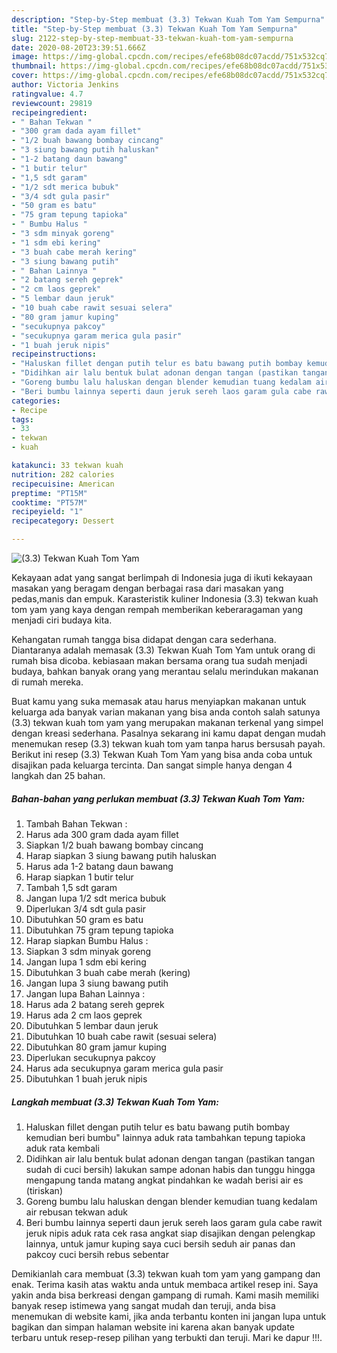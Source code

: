 ```yaml
---
description: "Step-by-Step membuat (3.3) Tekwan Kuah Tom Yam Sempurna"
title: "Step-by-Step membuat (3.3) Tekwan Kuah Tom Yam Sempurna"
slug: 2122-step-by-step-membuat-33-tekwan-kuah-tom-yam-sempurna
date: 2020-08-20T23:39:51.666Z
image: https://img-global.cpcdn.com/recipes/efe68b08dc07acdd/751x532cq70/33-tekwan-kuah-tom-yam-foto-resep-utama.jpg
thumbnail: https://img-global.cpcdn.com/recipes/efe68b08dc07acdd/751x532cq70/33-tekwan-kuah-tom-yam-foto-resep-utama.jpg
cover: https://img-global.cpcdn.com/recipes/efe68b08dc07acdd/751x532cq70/33-tekwan-kuah-tom-yam-foto-resep-utama.jpg
author: Victoria Jenkins
ratingvalue: 4.7
reviewcount: 29819
recipeingredient:
- " Bahan Tekwan "
- "300 gram dada ayam fillet"
- "1/2 buah bawang bombay cincang"
- "3 siung bawang putih haluskan"
- "1-2 batang daun bawang"
- "1 butir telur"
- "1,5 sdt garam"
- "1/2 sdt merica bubuk"
- "3/4 sdt gula pasir"
- "50 gram es batu"
- "75 gram tepung tapioka"
- " Bumbu Halus "
- "3 sdm minyak goreng"
- "1 sdm ebi kering"
- "3 buah cabe merah kering"
- "3 siung bawang putih"
- " Bahan Lainnya "
- "2 batang sereh geprek"
- "2 cm laos geprek"
- "5 lembar daun jeruk"
- "10 buah cabe rawit sesuai selera"
- "80 gram jamur kuping"
- "secukupnya pakcoy"
- "secukupnya garam merica gula pasir"
- "1 buah jeruk nipis"
recipeinstructions:
- "Haluskan fillet dengan putih telur es batu bawang putih bombay kemudian beri bumbu&#34; lainnya aduk rata tambahkan tepung tapioka aduk rata kembali"
- "Didihkan air lalu bentuk bulat adonan dengan tangan (pastikan tangan sudah di cuci bersih) lakukan sampe adonan habis dan tunggu hingga mengapung tanda matang angkat pindahkan ke wadah berisi air es (tiriskan)"
- "Goreng bumbu lalu haluskan dengan blender kemudian tuang kedalam air rebusan tekwan aduk"
- "Beri bumbu lainnya seperti daun jeruk sereh laos garam gula cabe rawit jeruk nipis aduk rata cek rasa angkat siap disajikan dengan pelengkap lainnya, untuk jamur kuping saya cuci bersih seduh air panas dan pakcoy cuci bersih rebus sebentar"
categories:
- Recipe
tags:
- 33
- tekwan
- kuah

katakunci: 33 tekwan kuah 
nutrition: 282 calories
recipecuisine: American
preptime: "PT15M"
cooktime: "PT57M"
recipeyield: "1"
recipecategory: Dessert

---
```



![(3.3) Tekwan Kuah Tom Yam](https://img-global.cpcdn.com/recipes/efe68b08dc07acdd/751x532cq70/33-tekwan-kuah-tom-yam-foto-resep-utama.jpg)

Kekayaan adat yang sangat berlimpah di Indonesia juga di ikuti kekayaan masakan yang beragam dengan berbagai rasa dari masakan yang pedas,manis dan empuk. Karasteristik kuliner Indonesia (3.3) tekwan kuah tom yam yang kaya dengan rempah memberikan keberaragaman yang menjadi ciri budaya kita.


Kehangatan rumah tangga bisa didapat dengan cara sederhana. Diantaranya adalah memasak (3.3) Tekwan Kuah Tom Yam untuk orang di rumah bisa dicoba. kebiasaan makan bersama orang tua sudah menjadi budaya, bahkan banyak orang yang merantau selalu merindukan makanan di rumah mereka.



Buat kamu yang suka memasak atau harus menyiapkan makanan untuk keluarga ada banyak varian makanan yang bisa anda contoh salah satunya (3.3) tekwan kuah tom yam yang merupakan makanan terkenal yang simpel dengan kreasi sederhana. Pasalnya sekarang ini kamu dapat dengan mudah menemukan resep (3.3) tekwan kuah tom yam tanpa harus bersusah payah.
Berikut ini resep (3.3) Tekwan Kuah Tom Yam yang bisa anda coba untuk disajikan pada keluarga tercinta. Dan sangat simple hanya dengan 4 langkah dan 25 bahan.


<!--inarticleads1-->

##### Bahan-bahan yang perlukan membuat (3.3) Tekwan Kuah Tom Yam:

1. Tambah  Bahan Tekwan :
1. Harus ada 300 gram dada ayam fillet
1. Siapkan 1/2 buah bawang bombay cincang
1. Harap siapkan 3 siung bawang putih haluskan
1. Harus ada 1-2 batang daun bawang
1. Harap siapkan 1 butir telur
1. Tambah 1,5 sdt garam
1. Jangan lupa 1/2 sdt merica bubuk
1. Diperlukan 3/4 sdt gula pasir
1. Dibutuhkan 50 gram es batu
1. Dibutuhkan 75 gram tepung tapioka
1. Harap siapkan  Bumbu Halus :
1. Siapkan 3 sdm minyak goreng
1. Jangan lupa 1 sdm ebi kering
1. Dibutuhkan 3 buah cabe merah (kering)
1. Jangan lupa 3 siung bawang putih
1. Jangan lupa  Bahan Lainnya :
1. Harus ada 2 batang sereh geprek
1. Harus ada 2 cm laos geprek
1. Dibutuhkan 5 lembar daun jeruk
1. Dibutuhkan 10 buah cabe rawit (sesuai selera)
1. Dibutuhkan 80 gram jamur kuping
1. Diperlukan secukupnya pakcoy
1. Harus ada secukupnya garam merica gula pasir
1. Dibutuhkan 1 buah jeruk nipis




<!--inarticleads2-->

##### Langkah membuat  (3.3) Tekwan Kuah Tom Yam:

1. Haluskan fillet dengan putih telur es batu bawang putih bombay kemudian beri bumbu&#34; lainnya aduk rata tambahkan tepung tapioka aduk rata kembali
1. Didihkan air lalu bentuk bulat adonan dengan tangan (pastikan tangan sudah di cuci bersih) lakukan sampe adonan habis dan tunggu hingga mengapung tanda matang angkat pindahkan ke wadah berisi air es (tiriskan)
1. Goreng bumbu lalu haluskan dengan blender kemudian tuang kedalam air rebusan tekwan aduk
1. Beri bumbu lainnya seperti daun jeruk sereh laos garam gula cabe rawit jeruk nipis aduk rata cek rasa angkat siap disajikan dengan pelengkap lainnya, untuk jamur kuping saya cuci bersih seduh air panas dan pakcoy cuci bersih rebus sebentar




Demikianlah cara membuat (3.3) tekwan kuah tom yam yang gampang dan enak. Terima kasih atas waktu anda untuk membaca artikel resep ini. Saya yakin anda bisa berkreasi dengan gampang di rumah. Kami masih memiliki banyak resep istimewa yang sangat mudah dan teruji, anda bisa menemukan di website kami, jika anda terbantu konten ini jangan lupa untuk bagikan dan simpan halaman website ini karena akan banyak update terbaru untuk resep-resep pilihan yang terbukti dan teruji. Mari ke dapur !!!. 
